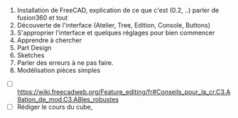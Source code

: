 1. Installation de FreeCAD, explication de ce que c'est (0.2, ..) parler de fusion360 et tout
2. Découverte de l'interface (Atelier, Tree, Edition, Console, Buttons)
3. S'approprier l'interface et quelques réglages pour bien commencer
4. Apprendre à chercher
5. Part Design
6. Sketches
7. Parler des erreurs à ne pas faire.
8. Modélisation pièces simples

- [ ] https://wiki.freecadweb.org/Feature_editing/fr#Conseils_pour_la_cr.C3.A9ation_de_mod.C3.A8les_robustes
- [ ] Rédiger le cours du cube, 